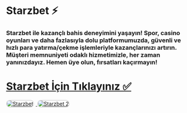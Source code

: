 # Starzbet ⚡️
### Starzbet ile kazançlı bahis deneyimini yaşayın! Spor, casino oyunları ve daha fazlasıyla dolu platformumuzda, güvenli ve hızlı para yatırma/çekme işlemleriyle kazançlarınızı artırın. Müşteri memnuniyeti odaklı hizmetimizle, her zaman yanınızdayız. Hemen üye olun, fırsatları kaçırmayın!

# <a href="https://heylink.me/denemebonusu2025/">Starzbet İçin Tıklayınız ✅</a>

<a href="https://heylink.me/denemebonusu2025/" title="Starzbet">
    <img src="https://i.ibb.co/YjtLwQ8/cats.jpg" alt="Starzbet" style="max-width: 48%; border: 2px solid #ddd; border-radius: 10px; margin-right: 1%;">
</a>
<a href="https://heylink.me/denemebonusu2025/" title="Starzbet">
    <img src="https://i.ibb.co/VHdrjnQ/df.jpg" alt="Starzbet 2" style="max-width: 48%; border: 2px solid #ddd; border-radius: 10px;">
</a>
